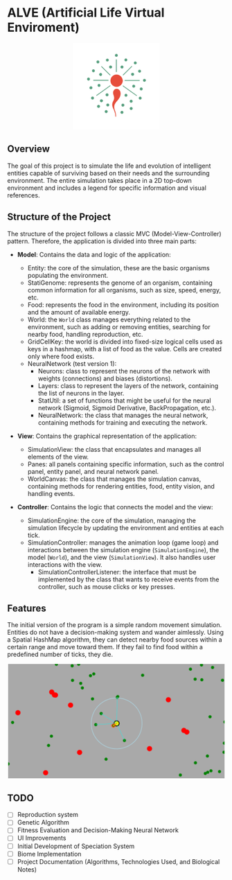 # ALVE (Artificial Life Virtual Enviroment)
<p align="center">
  <img src="images/logo.png" alt="Logo" width="200">
</p>


## Overview

The goal of this project is to simulate the life and evolution of intelligent entities capable of surviving based on their needs and the surrounding environment. The entire simulation takes place in a 2D top-down environment and includes a legend for specific information and visual references.

## Structure of the Project
The structure of the project follows a classic MVC (Model-View-Controller) pattern. Therefore, the application is divided into three main parts:
- **Model**: Contains the data and logic of the application:
  - Entity: the core of the simulation, these are the basic organisms populating the environment.
  - StatiGenome: represents the genome of an organism, containing common information for all organisms, such as size, speed, energy, etc.
  - Food: represents the food in the environment, including its position and the amount of available energy.
  - World: the `World` class manages everything related to the environment, such as adding or removing entities, searching for nearby food, handling reproduction, etc.
  - GridCellKey: the world is divided into fixed-size logical cells used as keys in a hashmap, with a list of food as the value. Cells are created only where food exists.
  - NeuralNetwork (test version 1): 
    - Neurons: class to represent the neurons of the network with weights (connections) and biases (distortions).
    - Layers: class to represent the layers of the network, containing the list of neurons in the layer.
    - StatUtil: a set of functions that might be useful for the neural network (Sigmoid, Sigmoid Derivative, BackPropagation, etc.).
    - NeuralNetwork: the class that manages the neural network, containing methods for training and executing the network.

- **View**: Contains the graphical representation of the application:
  - SimulationView: the class that encapsulates and manages all elements of the view.
  - Panes: all panels containing specific information, such as the control panel, entity panel, and neural network panel.
  - WorldCanvas: the class that manages the simulation canvas, containing methods for rendering entities, food, entity vision, and handling events.

- **Controller**: Contains the logic that connects the model and the view:
  - SimulationEngine: the core of the simulation, managing the simulation lifecycle by updating the environment and entities at each tick.
  - SimulationController: manages the animation loop (game loop) and interactions between the simulation engine (`SimulationEngine`), the model (`World`), and the view (`SimulationView`). It also handles user interactions with the view.
    - SimulationControllerListener: the interface that must be implemented by the class that wants to receive events from the controller, such as mouse clicks or key presses.

## Features

The initial version of the program is a simple random movement simulation. Entities do not have a decision-making system and wander aimlessly. Using a Spatial HashMap algorithm, they can detect nearby food sources within a certain range and move toward them. If they fail to find food within a predefined number of ticks, they die.

<p align="center">
  <img src="/images/screenshots/SpatialHashMapExample.png" alt="Spatial HashMap Example" width="500">
</p>

## TODO
- [ ] Reproduction system
- [ ] Genetic Algorithm
- [ ] Fitness Evaluation and Decision-Making Neural Network
- [ ] UI Improvements
- [ ] Initial Development of Speciation System
- [ ] Biome Implementation
- [ ] Project Documentation (Algorithms, Technologies Used, and Biological Notes)